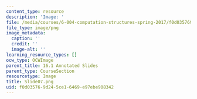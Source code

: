 ```yaml
---
content_type: resource
description: 'Image: '
file: /media/courses/6-004-computation-structures-spring-2017/f0d035769d245ce16469e97ebe908342_Slide07.png
file_type: image/png
image_metadata:
  caption: ''
  credit: ''
  image-alt: ''
learning_resource_types: []
ocw_type: OCWImage
parent_title: 16.1 Annotated Slides
parent_type: CourseSection
resourcetype: Image
title: Slide07.png
uid: f0d03576-9d24-5ce1-6469-e97ebe908342
---
```


